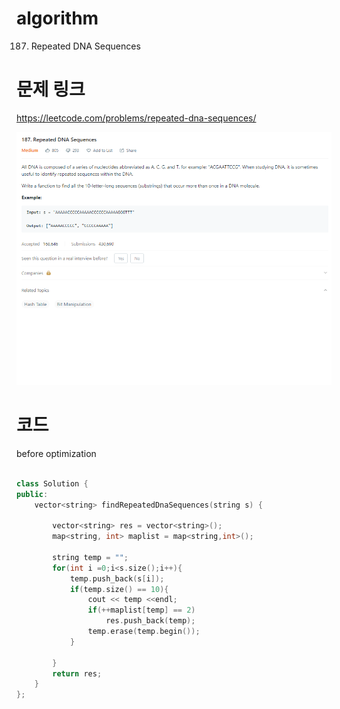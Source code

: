 ﻿# algorithm 
187. Repeated DNA Sequences
  

# 문제 링크    
https://leetcode.com/problems/repeated-dna-sequences/  


![title](https://github.com/jungmin3834/algorithm/blob/master/image/repeated-dna-sequences.png)

# 코드

before optimization  
```cpp

class Solution {
public:
    vector<string> findRepeatedDnaSequences(string s) {
        
        vector<string> res = vector<string>();
        map<string, int> maplist = map<string,int>();
        
        string temp = "";
        for(int i =0;i<s.size();i++){
            temp.push_back(s[i]);
            if(temp.size() == 10){
                cout << temp <<endl;
                if(++maplist[temp] == 2)
                    res.push_back(temp);
                temp.erase(temp.begin());
            }
          
        }
        return res;
    }
};

```
